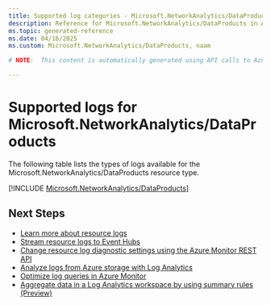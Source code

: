 ```yaml
---
title: Supported log categories - Microsoft.NetworkAnalytics/DataProducts
description: Reference for Microsoft.NetworkAnalytics/DataProducts in Azure Monitor Logs.
ms.topic: generated-reference
ms.date: 04/16/2025
ms.custom: Microsoft.NetworkAnalytics/DataProducts, naam

# NOTE:  This content is automatically generated using API calls to Azure. Any edits made on these files will be overwritten in the next run of the script. 

---
```





# Supported logs for Microsoft.NetworkAnalytics/DataProducts  
The following table lists the types of logs available for the Microsoft.NetworkAnalytics/DataProducts resource type.
  

  
[!INCLUDE [Microsoft.NetworkAnalytics/DataProducts](~/reusable-content/ce-skilling/azure/includes/azure-monitor/reference/logs/microsoft-networkanalytics-dataproducts-logs-include.md)]  
  

## Next Steps

* [Learn more about resource logs](/azure/azure-monitor/essentials/platform-logs-overview)
* [Stream resource logs to Event Hubs](/azure/azure-monitor/essentials/resource-logs#send-to-azure-event-hubs)
* [Change resource log diagnostic settings using the Azure Monitor REST API](/rest/api/monitor/diagnosticsettings)
* [Analyze logs from Azure storage with Log Analytics](/azure/azure-monitor/essentials/resource-logs#send-to-log-analytics-workspace)
* [Optimize log queries in Azure Monitor](/azure/azure-monitor/logs/query-optimization)
* [Aggregate data in a Log Analytics workspace by using summary rules (Preview)](/azure/azure-monitor/logs/summary-rules)